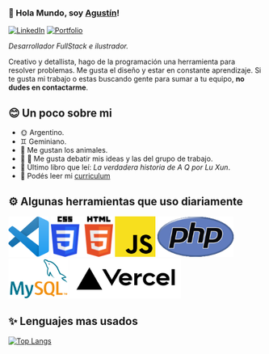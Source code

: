 ### 👋 Hola Mundo, soy [Agustín](https://github.com/agustinDsuarez)!  

[![LinkedIn](https://img.shields.io/badge/-LinkedIn-blue?style=for-the-badge&logo=linkedin&logoColor=white)](https://www.linkedin.com/in/agustin-suarez)
[![Portfolio](https://img.shields.io/badge/-Portfolio-white?style=for-the-badge&logo=googlechrome&logoColor=black)](https://adsuarez.vercel.app)

_Desarrollador FullStack e ilustrador._


Creativo y detallista, hago de la programación una herramienta para resolver problemas. Me gusta el diseño y estar en constante aprendizaje. Si te gusta mi trabajo o estas buscando gente para sumar a tu equipo, **no dudes en contactarme**.

## 😊 Un poco sobre mi

- 🌞 Argentino.
- ♊ Geminiano.
- 🐡 Me gustan los animales.
- 👨 👩 Me gusta debatir mis ideas y las del grupo de trabajo.
- 📘 Último libro que leí: *La verdadera historia de A Q por Lu Xun*.
- 📑 Podés leer mi [curriculum](/AgustinSuarez_CV.pdf)

## ⚙️ Algunas herramientas que uso diariamente

<img src=/icons/vsc.png height=80></img>
<img src=/icons/csshtml.png height=80></img>
<img src=/icons/js.png height=80></img>
<img src=/icons/php.png height=80></img>
<img src=/icons/mysql.png height=80></img>
<img src=/icons/vercel.png height=80></img>

## ✨ Lenguajes mas usados
[![Top Langs](https://github-readme-stats.vercel.app/api/top-langs/?username=agustinDsuarez&layout=compact&hide_title=true&theme=dark)](https://github.com/agustinDsuarez/github-readme-stats)
